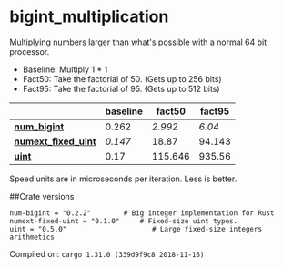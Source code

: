 # bigint_multiplication
Multiplying numbers larger than what's possible with a normal 64 bit processor.

* Baseline: Multiply 1 * 1
* Fact50: Take the factorial of 50. (Gets up to 256 bits)
* Fact95: Take the factorial of 95. (Gets up to 512 bits)

| | baseline | fact50 | fact95 |
| --- | --- | --- | --- |
| **[num_bigint](https://crates.io/crates/num_bigint)** | 0.262 | *2.992* | *6.04* |
| **[numext_fixed_uint](https://crates.io/crates/numext_fixed_uint)** | *0.147* | 18.87 | 94.143 |
| **[uint](https://crates.io/crates/uint)** | 0.17 | 115.646 | 935.56 |

Speed units are in microseconds per iteration. Less is better.

##Crate versions

    num-bigint = "0.2.2"        # Big integer implementation for Rust
    numext-fixed-uint = "0.1.0"     # Fixed-size uint types.
    uint = "0.5.0"                     # Large fixed-size integers arithmetics

Compiled on: `cargo 1.31.0 (339d9f9c8 2018-11-16)`